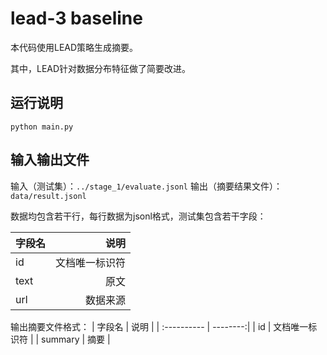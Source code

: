 # lead-3 baseline
本代码使用LEAD策略生成摘要。

其中，LEAD针对数据分布特征做了简要改进。

## 运行说明
``python main.py``

## 输入输出文件
输入（测试集）：``../stage_1/evaluate.jsonl``
输出（摘要结果文件）：``data/result.jsonl``

数据均包含若干行，每行数据为jsonl格式，测试集包含若干字段：

| 字段名     |     说明 |
| :---------- | --------:|
| id          |   文档唯一标识符 |
| text    |   原文 |
| url      |   数据来源 |

输出摘要文件格式：
| 字段名     |     说明 |
| :---------- | --------:|
| id          |   文档唯一标识符 |
| summary    |   摘要 |
